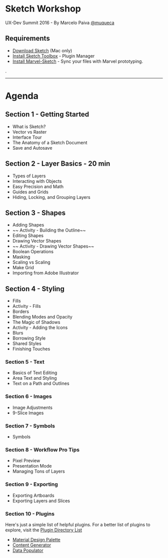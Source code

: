 # Sketch Workshop
UX-Dev Summit 2016 -
By Marcelo Paiva [@muqueca](twitter.com/muqeca)


## Requirements

- [Download Sketch](http://sketchapp.com/) (Mac only)
- [Install Sketch Toolbox](http://sketchtoolbox.com/) - Plugin Manager
- [Install Marvel-Sketch](http://marvelapp.com/prototype-with-sketch/) - Sync your files with Marvel prototyping.

.

---

# Agenda

## Section 1 - Getting Started
- What is Sketch?
- Vector vs Raster
- Interface Tour
- The Anatomy of a Sketch Document  
- Save and Autosave

## Section 2 - Layer Basics - 20 min
- Types of Layers
- Interacting with Objects
- Easy Precision and Math  
- Guides and Grids  
- Hiding, Locking, and Grouping Layers

## Section 3 - Shapes

- Adding Shapes
- ~~ Activity - Building the Outline~~
- Editing Shapes
- Drawing Vector Shapes
- ~~ Activity - Drawing Vector Shapes~~
- Boolean Operations
- Masking  
- Scaling vs Scaling
- Make Grid
- Importing from Adobe Illustrator  

## Section 4 - Styling

- Fills  
- Activity - Fills
- Borders
- Blending Modes and Opacity
- The Magic of Shadows
- Activity - Adding the Icons  
- Blurs
- Borrowing Style
- Shared Styles
- Finishing Touches

### Section 5 - Text

- Basics of Text Editing
- Area Text and Styling  
- Text on a Path and Outlines

### Section 6 - Images

- Image Adjustments
- 9-Slice Images  

### Section 7 - Symbols

- Symbols  

### Section 8 - Workflow Pro Tips

- Pixel Preview
- Presentation Mode
- Managing Tons of Layers

### Section 9 - Exporting

- Exporting Artboards
- Exporting Layers and Slices

### Section 10 - Plugins
Here's just a simple list of helpful plugins. For a better list of plugins to explore, visit the [Plugin Directory List](https://github.com/sketchplugins/plugin-directory)

- [Material Design Palette](https://github.com/t32k/material-design-color-palette)
- [Content Generator](https://github.com/timuric/Content-generator-sketch-plugin)
- [Data Populator](https://github.com/preciousforever/sketch-data-populator)
